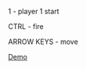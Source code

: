 
<p>1 - player 1 start</p>
<p>CTRL - fire</p>
<p>ARROW KEYS - move</p>

[Demo](https://jphamilton.github.io/asteroids/)
